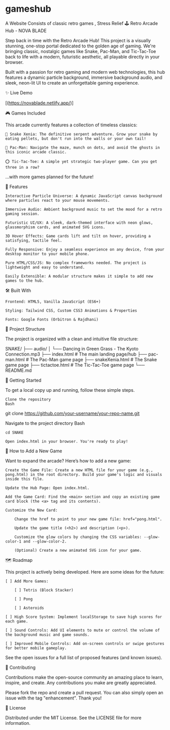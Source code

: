 # gameshub
A Website Consists of classic retro games , Stress Relief
🕹️ Retro Arcade Hub - NOVA BLADE

Step back in time with the Retro Arcade Hub! This project is a visually stunning, one-stop portal dedicated to the golden age of gaming. We're bringing classic, nostalgic games like Snake, Pac-Man, and Tic-Tac-Toe back to life with a modern, futuristic aesthetic, all playable directly in your browser.

Built with a passion for retro gaming and modern web technologies, this hub features a dynamic particle background, immersive background audio, and sleek, neon-lit UI to create an unforgettable gaming experience.


✨ Live Demo

[(https://novablade.netlify.app/)]


🎮 Games Included

This arcade currently features a collection of timeless classics:

    🐍 Snake Xenia: The definitive serpent adventure. Grow your snake by eating pellets, but don't run into the walls or your own tail!

    👻 Pac-Man: Navigate the maze, munch on dots, and avoid the ghosts in this iconic arcade classic.

    ⭕ Tic-Tac-Toe: A simple yet strategic two-player game. Can you get three in a row?

...with more games planned for the future!

🚀 Features

    Interactive Particle Universe: A dynamic JavaScript canvas background where particles react to your mouse movements.

    Immersive Audio: Ambient background music to set the mood for a retro gaming session.

    Futuristic UI/UX: A sleek, dark-themed interface with neon glows, glassmorphism cards, and animated SVG icons.

    3D Hover Effects: Game cards lift and tilt on hover, providing a satisfying, tactile feel.

    Fully Responsive: Enjoy a seamless experience on any device, from your desktop monitor to your mobile phone.

    Pure HTML/CSS/JS: No complex frameworks needed. The project is lightweight and easy to understand.

    Easily Extensible: A modular structure makes it simple to add new games to the hub.

🛠️ Built With

    Frontend: HTML5, Vanilla JavaScript (ES6+)

    Styling: Tailwind CSS, Custom CSS3 Animations & Properties

    Fonts: Google Fonts (Orbitron & Rajdhani)

📂 Project Structure

The project is organized with a clean and intuitive file structure:

SNAKE/
├── audio/
│   └── Dancing in Green Grass - The Kyoto Connection.mp3
├── index.html              # The main landing page/hub
├── pac-man.html            # The Pac-Man game page
├── snakeXenia.html         # The Snake game page
├── tictactoe.html          # The Tic-Tac-Toe game page
└── README.md

🏁 Getting Started

To get a local copy up and running, follow these simple steps.

    Clone the repository
    Bash

git clone https://github.com/your-username/your-repo-name.git

Navigate to the project directory
Bash

    cd SNAKE

    Open index.html in your browser. You're ready to play!

🧩 How to Add a New Game

Want to expand the arcade? Here’s how to add a new game:

    Create the Game File: Create a new HTML file for your game (e.g., pong.html) in the root directory. Build your game's logic and visuals inside this file.

    Update the Hub Page: Open index.html.

    Add the Game Card: Find the <main> section and copy an existing game card block (the <a> tag and its contents).

    Customize the New Card:

        Change the href to point to your new game file: href="pong.html".

        Update the game title (<h2>) and description (<p>).

        Customize the glow colors by changing the CSS variables: --glow-color-1 and --glow-color-2.

        (Optional) Create a new animated SVG icon for your game.

🗺️ Roadmap

This project is actively being developed. Here are some ideas for the future:

    [ ] Add More Games:

        [ ] Tetris (Block Stacker)

        [ ] Pong

        [ ] Asteroids

    [ ] High Score System: Implement localStorage to save high scores for each game.

    [ ] Sound Controls: Add UI elements to mute or control the volume of the background music and game sounds.

    [ ] Improved Mobile Controls: Add on-screen controls or swipe gestures for better mobile gameplay.

See the open issues for a full list of proposed features (and known issues).

🤝 Contributing

Contributions make the open-source community an amazing place to learn, inspire, and create. Any contributions you make are greatly appreciated.

Please fork the repo and create a pull request. You can also simply open an issue with the tag "enhancement". Thank you!

📄 License

Distributed under the MIT License. See the LICENSE file for more information.
